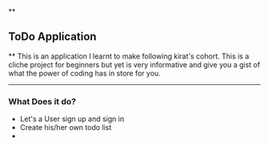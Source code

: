 **

## ToDo Application

**
This is an application I learnt to make following kirat's cohort. This is a cliche project for beginners but yet is very informative and give you a gist of what the power of coding has in store for you.

---
### What Does it do?
- Let's a User sign up and sign in
- Create his/her own todo list
- 